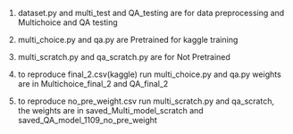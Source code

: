 1. dataset.py and multi_test and QA_testing  are for data preprocessing and Multichoice and QA testing
2. multi_choice.py and qa.py are Pretrained for kaggle training 
3. multi_scratch.py and qa_scratch.py are for Not Pretrained

4. to reproduce final_2.csv(kaggle) run multi_choice.py and qa.py weights are in Multichoice_final_2 and QA_final_2

5. to reproduce no_pre_weight.csv run multi_scratch.py and qa_scratch, the weights are in saved_Multi_model_scratch and saved_QA_model_1109_no_pre_weight
